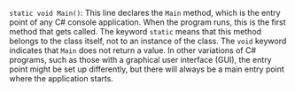 `static void Main()`: This line declares the `Main` method, which is the entry point of any C# console application. When the program runs, this is the first method that gets called. The keyword `static` means that this method belongs to the class itself, not to an instance of the class. The `void` keyword indicates that `Main` does not return a value. In other variations of C# programs, such as those with a graphical user interface (GUI), the entry point might be set up differently, but there will always be a main entry point where the application starts.